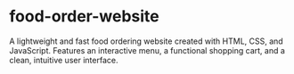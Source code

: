 # food-order-website
A lightweight and fast food ordering website created with HTML, CSS, and JavaScript. Features an interactive menu, a functional shopping cart, and a clean, intuitive user interface.
